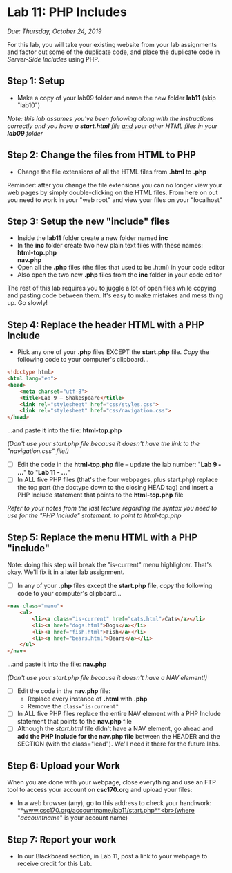 # Lab 11: PHP Includes
*Due: Thursday, October 24, 2019*

For this lab, you will take your existing website from your lab assignments and factor out some of the duplicate code, and place the duplicate code in *Server-Side Includes* using PHP.

## Step 1: Setup

- Make a copy of your lab09 folder and name the new folder **lab11** (skip "lab10")

*Note: this lab assumes you've been following along with the instructions correctly and you have a **start.html** file <u>and</u> your other HTML files in your **lab09** folder*

## Step 2: Change the files from HTML to PHP

- Change the file extensions of all the HTML files from **.html** to **.php**

Reminder: after you change the file extensions you can no longer view your web pages by simply double-clicking on the HTML files. From here on out you need to work in your "web root" and view your files on your "localhost"

## Step 3: Setup the new "include" files

- Inside the **lab11** folder create a new folder named **inc**
- In the **inc** folder create two new plain text files with these names:<br>**html-top.php**<br>**nav.php**
- Open all the **.php** files (the files that used to be .html) in your code editor
- Also open the two new **.php** files from the **inc** folder in your code editor

The rest of this lab requires you to juggle a lot of open files while copying and pasting code between them. It's easy to make mistakes and mess thing up. Go slowly!

## Step 4: Replace the header HTML with a PHP Include

- Pick any one of your **.php** files EXCEPT the **start.php** file.  *Copy* the following code to your computer's clipboard...

```html
<!doctype html>
<html lang="en">
<head>
	<meta charset="utf-8">
	<title>Lab 9 – Shakespeare</title>
	<link rel="stylesheet" href="css/styles.css">  
	<link rel="stylesheet" href="css/navigation.css">
</head>
```

...and paste it into the file: **html-top.php**

*(Don't use your start.php file because it doesn't have the link to the "navigation.css" file!)*

- [ ] Edit the code in the **html-top.php** file – update the lab number: "**Lab 9 - ...**" to "**Lab 11 - ...**"
- [ ] In ALL five PHP files (that's the four webpages, plus start.php) replace the top part (the doctype down to the closing HEAD tag) and insert a PHP Include statement that points to the **html-top.php** file 

*Refer to your notes from the last lecture regarding the syntax you need to use for the "PHP Include" statement. to point to html-top.php*

## Step 5: Replace the menu HTML with a PHP "include"

Note: doing this step will break the "is-current" menu highlighter. That's okay. We'll fix it in a later lab assignment.

- [ ] In any of your **.php** files except the **start.php** file, *copy* the following code to your computer's clipboard...

```html
<nav class="menu">
	<ul>
		<li><a class="is-current" href="cats.html">Cats</a></li>
		<li><a href="dogs.html">Dogs</a></li>
		<li><a href="fish.html">Fish</a></li>
		<li><a href="bears.html">Bears</a></li>
	</ul>
</nav>
```

...and paste it into the file: **nav.php**

*(Don't use your start.php file because it doesn't have a NAV element!)*

- [ ] Edit the code in the **nav.php** file: 
  - Replace every instance of **.html** with **.php**
  - Remove the `class="is-current"`
- [ ] In ALL five PHP files replace the entire NAV element with a PHP Include statement that points to the **nav.php** file 
- [ ] Although the *start.html* file didn't have a NAV element, go ahead and **add the PHP Include for the nav.php file** between the HEADER and the SECTION (with the class="lead").  We'll need it there for the future labs.

## Step 6: Upload your Work

When you are done with your webpage, close everything and use an FTP tool to access your account on **csc170.org** and upload your files:

- In a web browser (any), go to this address to check your handiwork:<br> **www.csc170.org/accountname/lab11/start.php**<br>(where "*accountname*" is your account name)

## Step 7: Report your work

- In our Blackboard section, in Lab 11, post a link to your webpage to receive credit for this Lab.